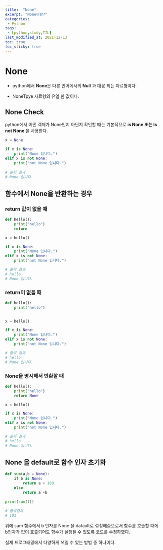```yaml
---
title:  "None"
excerpt: "None이란?"
categories:
 - Python
tags:
 - [python,study,TIL]
last_modified_at: 2021-12-13
toc: true
toc_sticky: true
---
```


# None



- python에서 **None**은 다른 언어에서의 **Null** 과 대응 되는 자료형이다.

- NoneTpye 자료형의 유일 한 값이다.



## None Check



python에서 어떤 객체가 None인지 아닌지 확인할 때는 기본적으로 **is None 또는 Is not None** 을 사용한다.



```python
x = None

if x is None:
    print("None 입니다.")
elif x is not None:
    print("not None 입니다.")
    
# 출력 결과 
# None 입니다.
```



## 함수에서 None을 반환하는 경우



### return 값이 없을 때 



```python
def hello():
    print("hello")
    return 

x = hello()

if x is None:
    print("None 입니다.")
elif x is not None:
    print("not None 입니다.")

# 출력 결과 
# hello
# None 입니다.
```



### return이 없을 때



```python
def hello():
    print("hello")
    

x = hello()

if x is None:
    print("None 입니다.")
elif x is not None:
    print("not None 입니다.")

# 출력 결과 
# hello
# None 입니다.
```





### None을 명시해서 반환할 때



```python
def hello():
    print("hello")
    return None

x = hello()

if x is None:
    print("None 입니다.")
elif x is not None:
    print("not None 입니다.")

# 출력 결과 
# hello
# None 입니다.
```



## None 을 default로 함수 인자 초기화 



```python
def sum(a,b = None):
    if b is None:
        return a + 100
    else:
        return a +b
    
print(sum(1))
    
# 출력결과
# 101
```



위에 sum 함수에서 b 인자를 None 을 dafault로 설정해줌으로서 함수를 호출할 때에 b인자가 없이 호출되어도 함수가 실행될 수 있도록 코드를 수정하였다.



실제 프로그래밍에서 다양하게 쓰일 수 있는 방법 중 하나이다.